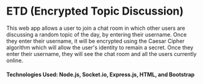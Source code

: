 # ETD (Encrypted Topic Discussion)

This web app allows a user to join a chat room in which other users are discussing a random topic of the day, by entering their username. Once they enter their username, it will be encrypted using the Caesar Cipher algorithm which will allow the user's identity to remain a secret. Once they enter their username, they will see the chat room and all the users currently online. 

#### Technologies Used: Node.js, Socket.io, Express.js, HTML, and Bootstrap
